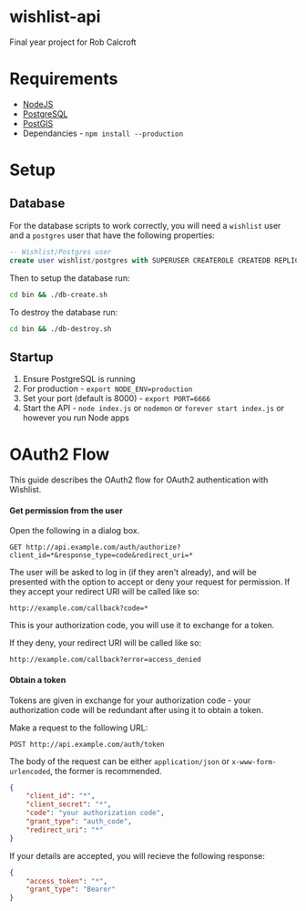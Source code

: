 # wishlist-api

Final year project for Rob Calcroft

# Requirements
- [NodeJS](https://nodejs.org/en/download/)
- [PostgreSQL](http://www.postgresql.org/download/)
- [PostGIS](http://postgis.net/install)
- Dependancies - `npm install --production`

# Setup

##  Database
For the database scripts to work correctly, you will need a `wishlist` user and a `postgres` user that have the following properties:
```sql
-- Wishlist/Postgres user
create user wishlist/postgres with SUPERUSER CREATEROLE CREATEDB REPLICATION PASSWORD '<newpassword>';
```
Then to setup the database run:
```bash
cd bin && ./db-create.sh
```
To destroy the database run:
```bash
cd bin && ./db-destroy.sh
```

## Startup
1. Ensure PostgreSQL is running
2. For production - `export NODE_ENV=production`
3. Set your port (default is 8000) - `export PORT=6666`
4. Start the API - `node index.js` or `nodemon` or `forever start index.js` or however you run Node apps

# OAuth2 Flow
This guide describes the OAuth2 flow for OAuth2 authentication with Wishlist.

#### Get permission from the user
Open the following in a dialog box.
```
GET http://api.example.com/auth/authorize?client_id=*&response_type=code&redirect_uri=*
```
The user will be asked to log in (if they aren't already), and will be presented with the option to accept or deny your request for permission. If they accept your redirect URI will be called like so:
```
http://example.com/callback?code=*
```
This is your authorization code, you will use it to exchange for a token.

If they deny, your redirect URI will be called like so:
```
http://example.com/callback?error=access_denied
```
#### Obtain a token
Tokens are given in exchange for your authorization code - your authorization code will be redundant after using it to obtain a token.

Make a request to the following URL:
```
POST http://api.example.com/auth/token
```
The body of the request can be either `application/json` or `x-www-form-urlencoded`, the former is recommended.
```json
{
    "client_id": "*",
    "client_secret": "*",
    "code": "your authorization code",
    "grant_type": "auth_code",
    "redirect_uri": "*"
}
```
If your details are accepted, you will recieve the following response:
```json
{
    "access_token": "*",
    "grant_type": "Bearer"
}
```
